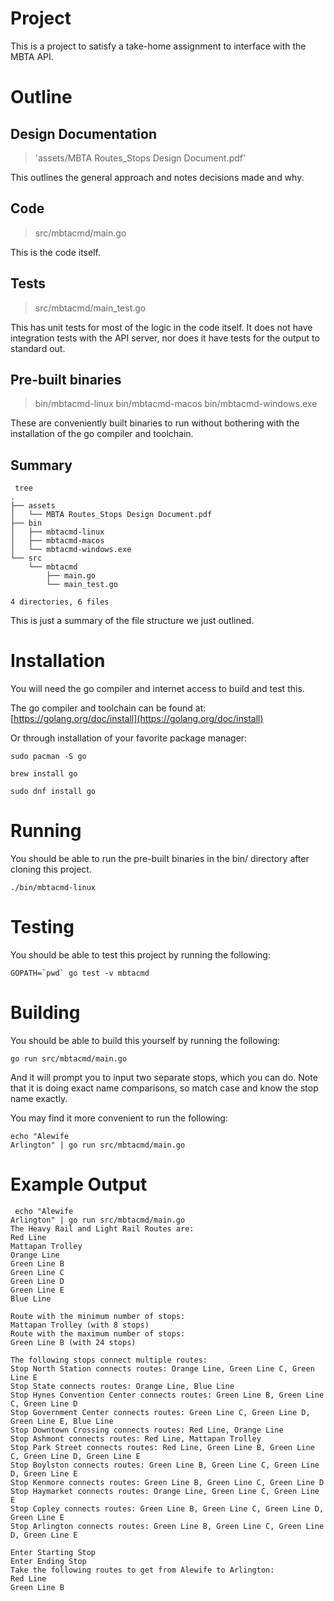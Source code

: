 Project
=======

This is a project to satisfy a take-home assignment to interface with the MBTA API.

Outline
=======

## Design Documentation

> 'assets/MBTA Routes_Stops Design Document.pdf'

This outlines the general approach and notes decisions made and why.

## Code

> src/mbtacmd/main.go

This is the code itself.

## Tests

> src/mbtacmd/main_test.go

This has unit tests for most of the logic in the code itself.
It does not have integration tests with the API server, nor does it have
tests for the output to standard out.

## Pre-built binaries

> bin/mbtacmd-linux
> bin/mbtacmd-macos
> bin/mbtacmd-windows.exe

These are conveniently built binaries to run without bothering with the installation
of the go compiler and toolchain.

## Summary

```
 tree
.
├── assets
│   └── MBTA Routes_Stops Design Document.pdf
├── bin
│   ├── mbtacmd-linux
│   ├── mbtacmd-macos
│   └── mbtacmd-windows.exe
└── src
    └── mbtacmd
        ├── main.go
        └── main_test.go

4 directories, 6 files
```

This is just a summary of the file structure we just outlined.

Installation
============

You will need the go compiler and internet access to build and test this.

The go compiler and toolchain can be found at:
[https://golang.org/doc/install](https://golang.org/doc/install)

Or through installation of your favorite package manager:

```
sudo pacman -S go

brew install go

sudo dnf install go
```

Running
=======

You should be able to run the pre-built binaries in the bin/ directory after cloning this project.

```
./bin/mbtacmd-linux
```

Testing
=======

You should be able to test this project by running the following:

```
GOPATH=`pwd` go test -v mbtacmd
```

Building
========

You should be able to build this yourself by running the following:


```
go run src/mbtacmd/main.go
```

And it will prompt you to input two separate stops, which you can do.
Note that it is doing exact name comparisons, so match case and know the stop name exactly.

You may find it more convenient to run the following:

```
echo "Alewife
Arlington" | go run src/mbtacmd/main.go
```

Example Output
==============

```
 echo "Alewife
Arlington" | go run src/mbtacmd/main.go
The Heavy Rail and Light Rail Routes are:
Red Line
Mattapan Trolley
Orange Line
Green Line B
Green Line C
Green Line D
Green Line E
Blue Line

Route with the minimum number of stops:
Mattapan Trolley (with 8 stops)
Route with the maximum number of stops:
Green Line B (with 24 stops)

The following stops connect multiple routes:
Stop North Station connects routes: Orange Line, Green Line C, Green Line E
Stop State connects routes: Orange Line, Blue Line
Stop Hynes Convention Center connects routes: Green Line B, Green Line C, Green Line D
Stop Government Center connects routes: Green Line C, Green Line D, Green Line E, Blue Line
Stop Downtown Crossing connects routes: Red Line, Orange Line
Stop Ashmont connects routes: Red Line, Mattapan Trolley
Stop Park Street connects routes: Red Line, Green Line B, Green Line C, Green Line D, Green Line E
Stop Boylston connects routes: Green Line B, Green Line C, Green Line D, Green Line E
Stop Kenmore connects routes: Green Line B, Green Line C, Green Line D
Stop Haymarket connects routes: Orange Line, Green Line C, Green Line E
Stop Copley connects routes: Green Line B, Green Line C, Green Line D, Green Line E
Stop Arlington connects routes: Green Line B, Green Line C, Green Line D, Green Line E

Enter Starting Stop
Enter Ending Stop
Take the following routes to get from Alewife to Arlington:
Red Line
Green Line B
```
